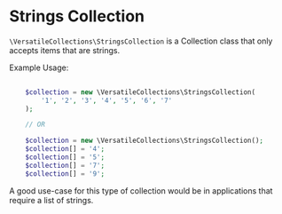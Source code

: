 # Strings Collection

`\VersatileCollections\StringsCollection` is a Collection class that only accepts
items that are strings.

Example Usage:

```php
    
    $collection = new \VersatileCollections\StringsCollection(
        '1', '2', '3', '4', '5', '6', '7'
    );

    // OR

    $collection = new \VersatileCollections\StringsCollection();
    $collection[] = '4';
    $collection[] = '5';
    $collection[] = '7';
    $collection[] = '9';
```

A good use-case for this type of collection would be in applications that require
a list of strings.
